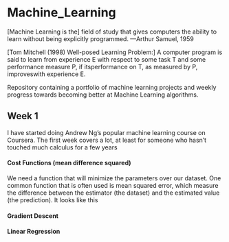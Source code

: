 # Machine_Learning
[Machine Learning is the] field of study that gives computers the ability to learn without being explicitly programmed. —Arthur Samuel, 1959

[Tom Mitchell (1998) Well-posed Learning Problem:] A computer program is said to learn from experience E with respect to some task T
and some performance measure P, if itsperformance on T, as measured by P, improveswith experience E. 

Repository containing a portfolio of machine learning projects and weekly progress towards becoming better at Machine Learning algorithms.

## Week 1

I have started doing Andrew Ng’s popular machine learning course on Coursera. The first week covers a lot, at least for someone who hasn’t touched much calculus for a few years

#### Cost Functions (mean difference squared)

We need a function that will minimize the parameters over our dataset. One common function that is often used is mean squared error, which measure the difference between the estimator (the dataset) and the estimated value (the prediction). It looks like this

#### Gradient Descent

#### Linear Regression 
